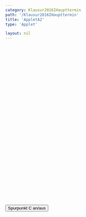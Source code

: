 ```yaml
---
category: Klausur2016IHaupttermin
path: '/Klausur2016IHaupttermin'
title: 'AppletA2'
type: 'Applet'

layout: nil
---
```

<script type="text/javascript" src="{{ site.jsxurl }}/jsxgraphcore.js"></script>
<link type="text/css" href="https://cdnjs.cloudflare.com/ajax/libs/jsxgraph/0.99.6/jsxgraph.css"><link rel="stylesheet" type="text/css" href="{{ site.jsxurl }}/jsxgraph.css" />
<div id="JXG0bda97f0-45bc-4afd-9a97-3e47ae40269b" class="jxgbox" style="width:500px; height:500px">
<script type="text/javascript">
var tracestate = false;
var board = JXG.JSXGraph.initBoard('JXG0bda97f0-45bc-4afd-9a97-3e47ae40269b', {
                boundingbox: [-7, 6, 5, -4],
                showFullscreen: true, axis: true
            });

var f = function(x){return (10/((x + 3)*(x+3))) - 2.5;};
var GF = board.create('functiongraph', [f,
-7, 5], {name: 'f_1', withLabel: true, label:{fontsize:15}}
);

var GF_vis = board.create('functiongraph', [f,
-1, 5], {visible: false}
);

var glider = board.create('glider', [GF], {name: 'A', color: 'orange', size:2, label:{fontsize:15}});

var f2 = function(x) {
return (-4/((x+3)*(x+3)))+1;
};

var GF2 = board.create('functiongraph',  [f2, -7, 5], {strokeColor: 'red', name: 'f_2' , withLabel:true,  fontColor: 'red', label:{fontsize:15}});

var M = board.create('point', [function() {return glider.X();}, function() {return f2(glider.X());}], {name: 'M', size:2, label:{fontsize:15}});

var C = board.create('point', [function() {return M.X() * 2 - glider.X();}, function() {return 2 * M.Y() - glider.Y();}], {name: 'C', trace: function(){return tracestate;}, size:2, label:{fontsize:15}});

var B = board.create('point', [function() {return M.X() - 2;}, function() {return M.Y();}], {name: 'B', size:2, label:{fontsize:15}});

var D = board.create('point', [function() {return M.X() + 2;}, function() {return M.Y();}], {name: 'D', size:2, label:{fontsize:15}});


var AB = board.create('segment', [glider, B], {strokeColor: 'green', strokeWidth:3});
var BC = board.create('segment', [B, C], {strokeColor: 'green', strokeWidth:3});
var CD = board.create('segment', [C, D], {strokeColor: 'green', strokeWidth:3});
var DA = board.create('segment', [D, glider], {strokeColor: 'green', strokeWidth:3});
var BD = board.create('segment', [B, D], {strokeColor: 'gray', strokeWidth: 2});
var AC = board.create('segment', [glider, C], {strokeColor: 'gray', strokeWidth: 2});


var l1 = board.create('text', [function(){ return 0.5 * (B.X() + M.X());}, function() {return M.Y() + 0.15;}, '2'], {fontsize:15});
var l2 = board.create('text', [function(){ return 0.5 * (D.X() + M.X());}, function() {return M.Y() + 0.15;}, '2'], {fontsize:15});




var coords = board.create('text', [0.2, 5.6, function(){return 'A(' +JXG.toFixed(glider.X(), 2) + ', ' + JXG.toFixed(glider.Y(), 2) + ')';}], {fixed: true, color: 'orange', fontsize: 18});

var getAC = function(){
	return Math.abs(glider.Y())+ 	Math.abs(C.Y());
}

var lAC = board.create('text', [0.2, 5, function() {return '|<span style="border-top:1px solid">AC</span>| = ' + JXG.toFixed(getAC(), 2)}], {fixed: true, fontsize: 18, color: 'gray'});

var area = board.create('text', [0.2, 4.4, function() {return 'Flächeninhalt: ' + JXG.toFixed(getAC() * 4, 2)}], {fixed: true, fontsize: 18, color: 'green'});     

board.create('text', [-6, 5, "2016 I HT A2"], {fontsize:18});

function changestate(){
	if(tracestate){
		C.clearTrace();
		tracestate = false;}
	else
		tracestate = true;
}
  
  </script>
  </div>
  <form><input type='button' value="Spurpunkt C an/aus" onClick="changestate();"></form>
